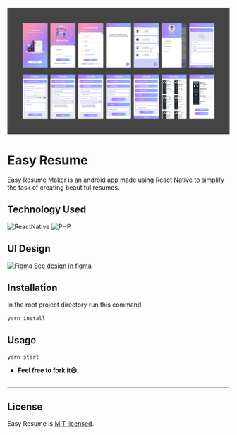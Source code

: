 ![Easy Resume](https://github.com/kuntal811/Easy-Resume/blob/master/screenshots/screens.png)

# Easy Resume
Easy Resume Maker is an android app made  using React Native to simplify the task of creating beautiful resumes.
<!--
## Website 
  🌐 Easy Resume - [https:/]()
 -->
## Technology Used
![ReactNative](https://img.shields.io/badge/-ReactNative-000?&logo=React)
![PHP](https://img.shields.io/badge/-PHP-000?&logo=PHP&logoColor=474A8A)

## UI Design
![Figma](https://img.shields.io/badge/-Figma-000?style=flat-square&logo=Figma) [See design in figma](https://www.figma.com/design/0hbQqwk1Pcf7t785pnQ3z6/Resume-builder-UI?node-id=0%3A1&t=FUbCJGFhCtUDIjoN-1)

## Installation
In the root project directory run this command
```
yarn install
```
## Usage
```
yarn start
```
* **Feel free to fork it😄.**<br /><br />

---
## License
Easy Resume is [MIT licensed](./LICENSE).
